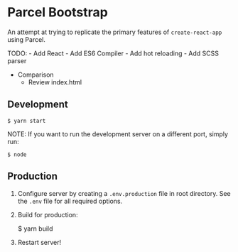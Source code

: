 # Parcel Bootstrap
An attempt at trying to replicate the primary features of `create-react-app`
using Parcel.

TODO:
	- Add React
	- Add ES6 Compiler
	- Add hot reloading
	- Add SCSS parser
  - Comparison
  	- Review index.html


## Development

	$ yarn start

NOTE: If you want to run the development server on a different port, simply run:
	
	$ node 

## Production

1. Configure server by creating a `.env.production` file in root directory. See
the `.env` file for all required options.

2. Build for production:

	$ yarn build

3. Restart server!

